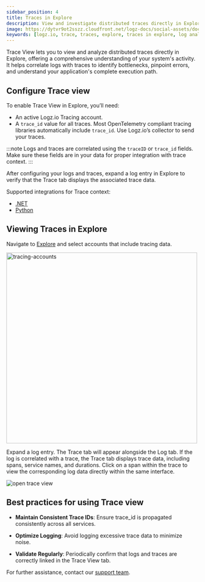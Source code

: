 ```yaml
---
sidebar_position: 4
title: Traces in Explore
description: View and investigate distributed traces directly in Explore
image: https://dytvr9ot2sszz.cloudfront.net/logz-docs/social-assets/docs-social.jpg
keywords: [logz.io, trace, traces, explore, traces in explore, log analysis, observability]
---
```



Trace View lets you to view and analyze distributed traces directly in Explore, offering a comprehensive understanding of your system's activity. It helps correlate logs with traces to identify bottlenecks, pinpoint errors, and understand your application's complete execution path. 

## Configure Trace view

To enable Trace View in Explore, you’ll need:

* An active Logz.io Tracing account.
* A `trace_id` value for all traces. Most OpenTelemetry compliant tracing libraries automatically include `trace_id`. Use Logz.io’s collector to send your traces.

:::note
Logs and traces are correlated using the `traceID` or `trace_id` fields. Make sure these fields are in your data for proper integration with trace context.
:::

After configuring your logs and traces, expand a log entry in Explore to verify that the Trace tab displays the associated trace data.

Supported integrations for Trace context:
* [.NET](https://docs.logz.io/docs/shipping/Code/dotnet/#add-trace-context-1)
* [Python](https://docs.logz.io/docs/shipping/Code/Python/#trace-context)



## Viewing Traces in Explore

Navigate to [Explore](https://app.logz.io/#/dashboard/explore) and select accounts that include tracing data.

<img src="https://dytvr9ot2sszz.cloudfront.net/logz-docs/explore-dashboard/tracing-account-dec9.png" alt="tracing-accounts" width="500"/>

Expand a log entry. The Trace tab will appear alongside the Log tab. If the log is correlated with a trace, the Trace tab displays trace data, including spans, service names, and durations. Click on a span within the trace to view the corresponding log data directly within the same interface.

![open trace view](https://dytvr9ot2sszz.cloudfront.net/logz-docs/explore-dashboard/trace-view-dec9.png)


## Best practices for using Trace view

* **Maintain Consistent Trace IDs**: Ensure trace_id is propagated consistently across all services.

* **Optimize Logging**: Avoid logging excessive trace data to minimize noise.

* **Validate Regularly**: Periodically confirm that logs and traces are correctly linked in the Trace View tab.




For further assistance, contact our [support team](mailto:help@logz.io).